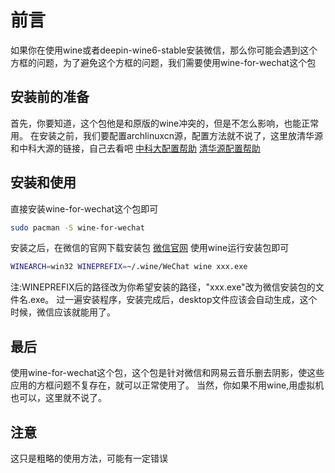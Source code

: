 # 前言
如果你在使用wine或者deepin-wine6-stable安装微信，那么你可能会遇到这个方框的问题，为了避免这个方框的问题，我们需要使用wine-for-wechat这个包
## 安装前的准备
首先，你要知道，这个包他是和原版的wine冲突的，但是不怎么影响，也能正常用。
在安装之前，我们要配置archlinuxcn源，配置方法就不说了，这里放清华源和中科大源的链接，自己去看吧
[中科大配置帮助][1]
[清华源配置帮助][2]


## 安装和使用
直接安装wine-for-wechat这个包即可
```bash
sudo pacman -S wine-for-wechat
```
安装之后，在微信的官网下载安装包
[微信官网][3]
使用wine运行安装包即可
```bash
WINEARCH=win32 WINEPREFIX=~/.wine/WeChat wine xxx.exe
```
注:WINEPREFIX后的路径改为你希望安装的路径，"xxx.exe"改为微信安装包的文件名.exe。
过一遍安装程序，安装完成后，desktop文件应该会自动生成，这个时候，微信应该就能用了。
## 最后
使用wine-for-wechat这个包，这个包是针对微信和网易云音乐删去阴影，使这些应用的方框问题不复存在，就可以正常使用了。
当然，你如果不用wine,用虚拟机也可以，这里就不说了。


## 注意
这只是粗略的使用方法，可能有一定错误

  [1]: https://mirrors.ustc.edu.cn/help/archlinuxcn.html
  [2]: https://mirror.tuna.tsinghua.edu.cn/help/archlinuxcn/
  [3]: https://weixin.qq.com/
